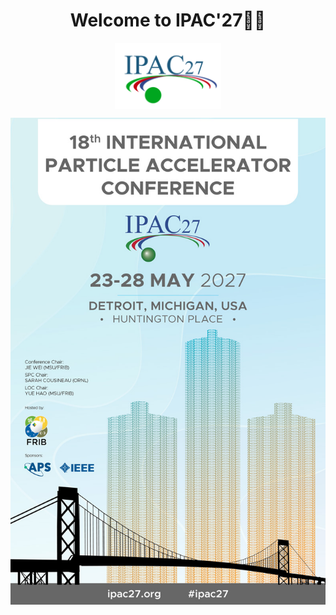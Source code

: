 <h1 style="text-align:center;">Welcome to IPAC'27🍾🎉</h1>

<img src="./resources/ipac27.png" alt="IPAC'27 Logo"
     width=170
     style="display: block; margin: 0 auto" />

![Detroit Skyline](./resources/IPAC27_final_v2_web.jpg "IPAC'27 Official Poster")
